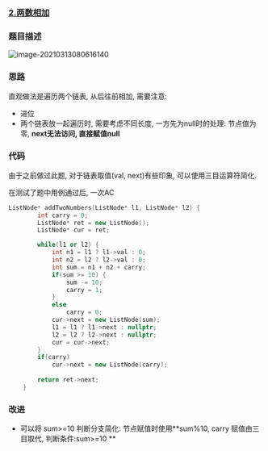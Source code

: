 

### [2.两数相加](https://leetcode-cn.com/problems/add-two-numbers/)

### 题目描述

![image-20210313080616140](C:\Users\LongFeida\AppData\Roaming\Typora\typora-user-images\image-20210313080616140.png)

### 思路

直观做法是遍历两个链表, 从后往前相加, 需要注意:

- 进位
- 两个链表放一起遍历时, 需要考虑不同长度, 一方先为null时的处理: 节点值为零, **next无法访问, 直接赋值null**

### 代码

由于之前做过此题, 对于链表取值(val, next)有些印象, 可以使用三目运算符简化.

在测试了题中用例通过后, 一次AC

``` c++
ListNode* addTwoNumbers(ListNode* l1, ListNode* l2) {
        int carry = 0;
        ListNode* ret = new ListNode();
        ListNode* cur = ret;

        while(l1 or l2) {
            int n1 = l1 ? l1->val : 0;
            int n2 = l2 ? l2->val : 0;
            int sum = n1 + n2 + carry;
            if(sum >= 10) {
                sum -= 10;
                carry = 1;
            }
            else
                carry = 0;
            cur->next = new ListNode(sum);
            l1 = l1 ? l1->next : nullptr;
            l2 = l2 ? l2->next : nullptr;
            cur = cur->next;
        }
        if(carry)
            cur->next = new ListNode(carry);
        
        return ret->next;
    }
```

### 改进

- 可以将 sum>=10 判断分支简化: 节点赋值时使用**sum%10, carry 赋值由三目取代, 判断条件:sum>=10 **



